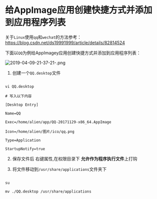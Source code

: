 # 给AppImage应用创建快捷方式并添加到应用程序列表

关于`Linux`使用`qq`和`wechat`的方法参考：https://blog.csdn.net/ds19991999/article/details/82814524

下面以`QQ`为例给AppImagey应用创建快捷方式并添加到应用程序列表：

![2019-04-09-21-37-21-.png](https://moe.creat.kim/images/2019/04/09/2019-04-09-21-37-21-.png)

1. 创建一个`QQ.desktop`文件
```
vi QQ.desktop
# 写入以下内容
[Desktop Entry]
Name=QQ
Exec=/home/alien/app/QQ-20171129-x86_64.AppImage
Icon=/home/alien/图片/ico/qq.png
Type=Application
StartupNotify=true
```

2. 保存文件后 右键属性,在权限目录下 **允许作为程序执行文件**上打钩

3. 将文件移动到`/usr/share/applications`文件夹下
```
su
mv ./QQ.desktop /usr/share/applications
```


